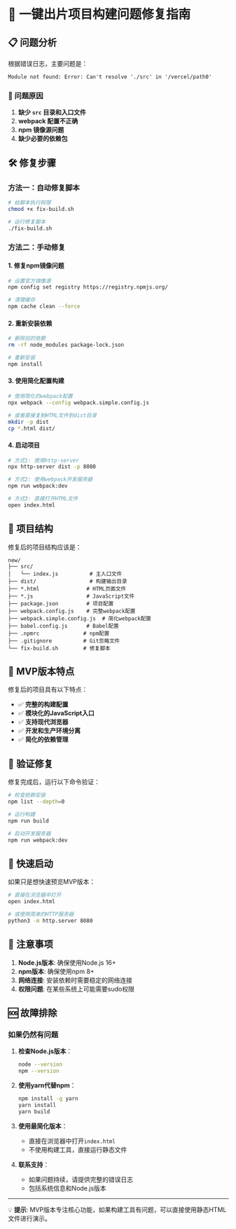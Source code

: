 # 🔧 一键出片项目构建问题修复指南

## 📋 问题分析

根据错误日志，主要问题是：

```
Module not found: Error: Can't resolve './src' in '/vercel/path0'
```

### 🎯 问题原因

1. **缺少 `src` 目录和入口文件**
2. **webpack 配置不正确**
3. **npm 镜像源问题**
4. **缺少必要的依赖包**

## 🛠️ 修复步骤

### 方法一：自动修复脚本

```bash
# 给脚本执行权限
chmod +x fix-build.sh

# 运行修复脚本
./fix-build.sh
```

### 方法二：手动修复

#### 1. 修复npm镜像问题

```bash
# 设置官方镜像源
npm config set registry https://registry.npmjs.org/

# 清理缓存
npm cache clean --force
```

#### 2. 重新安装依赖

```bash
# 删除旧的依赖
rm -rf node_modules package-lock.json

# 重新安装
npm install
```

#### 3. 使用简化配置构建

```bash
# 使用简化的webpack配置
npx webpack --config webpack.simple.config.js

# 或者直接复制HTML文件到dist目录
mkdir -p dist
cp *.html dist/
```

#### 4. 启动项目

```bash
# 方式1: 使用http-server
npx http-server dist -p 8080

# 方式2: 使用webpack开发服务器
npm run webpack:dev

# 方式3: 直接打开HTML文件
open index.html
```

## 📁 项目结构

修复后的项目结构应该是：

```
new/
├── src/
│   └── index.js          # 主入口文件
├── dist/                 # 构建输出目录
├── *.html               # HTML页面文件
├── *.js                 # JavaScript文件
├── package.json         # 项目配置
├── webpack.config.js    # 完整webpack配置
├── webpack.simple.config.js  # 简化webpack配置
├── babel.config.js      # Babel配置
├── .npmrc              # npm配置
├── .gitignore          # Git忽略文件
└── fix-build.sh        # 修复脚本
```

## 🎨 MVP版本特点

修复后的项目具有以下特点：

- ✅ **完整的构建配置**
- ✅ **模块化的JavaScript入口**
- ✅ **支持现代浏览器**
- ✅ **开发和生产环境分离**
- ✅ **简化的依赖管理**

## 🔄 验证修复

修复完成后，运行以下命令验证：

```bash
# 检查依赖安装
npm list --depth=0

# 运行构建
npm run build

# 启动开发服务器
npm run webpack:dev
```

## 🚀 快速启动

如果只是想快速预览MVP版本：

```bash
# 直接在浏览器中打开
open index.html

# 或使用简单的HTTP服务器
python3 -m http.server 8080
```

## 📝 注意事项

1. **Node.js版本**: 确保使用Node.js 16+
2. **npm版本**: 确保使用npm 8+
3. **网络连接**: 安装依赖时需要稳定的网络连接
4. **权限问题**: 在某些系统上可能需要sudo权限

## 🆘 故障排除

### 如果仍然有问题

1. **检查Node.js版本**：
   ```bash
   node --version
   npm --version
   ```

2. **使用yarn代替npm**：
   ```bash
   npm install -g yarn
   yarn install
   yarn build
   ```

3. **使用最简化版本**：
   - 直接在浏览器中打开`index.html`
   - 不使用构建工具，直接运行静态文件

4. **联系支持**：
   - 如果问题持续，请提供完整的错误日志
   - 包括系统信息和Node.js版本

---

💡 **提示**: MVP版本专注核心功能，如果构建工具有问题，可以直接使用静态HTML文件进行演示。 